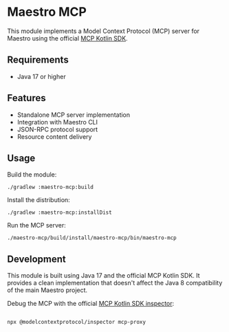 # Maestro MCP

This module implements a Model Context Protocol (MCP) server for Maestro using the official [MCP Kotlin SDK](https://github.com/modelcontextprotocol/kotlin-sdk).

## Requirements

- Java 17 or higher

## Features

- Standalone MCP server implementation
- Integration with Maestro CLI
- JSON-RPC protocol support
- Resource content delivery

## Usage

Build the module:

```
./gradlew :maestro-mcp:build
```

Install the distribution:

```
./gradlew :maestro-mcp:installDist
```

Run the MCP server:

```
./maestro-mcp/build/install/maestro-mcp/bin/maestro-mcp
```

## Development

This module is built using Java 17 and the official MCP Kotlin SDK. It provides a clean implementation
that doesn't affect the Java 8 compatibility of the main Maestro project.


Debug the MCP with the official [MCP Kotlin SDK inspector](https://github.com/modelcontextprotocol/inspector):

```

npx @modelcontextprotocol/inspector mcp-proxy

```

